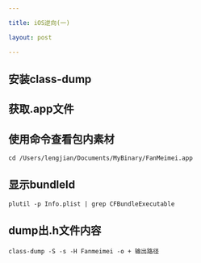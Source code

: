 ```yaml
---

title: iOS逆向(一)

layout: post

---
```


## 安装class-dump

## 获取.app文件

## 使用命令查看包内素材

```
cd /Users/lengjian/Documents/MyBinary/FanMeimei.app

```

## 显示bundleId

```
plutil -p Info.plist | grep CFBundleExecutable

```

## dump出.h文件内容

```
class-dump -S -s -H Fanmeimei -o + 输出路径

```